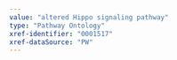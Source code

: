 ```yaml
---
value: "altered Hippo signaling pathway"
type: "Pathway Ontology"
xref-identifier: "0001517"
xref-dataSource: "PW"
---
```

